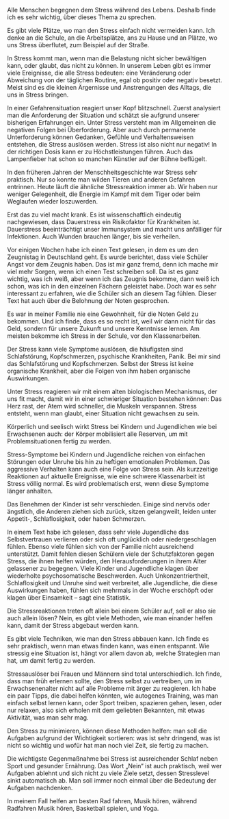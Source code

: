 Alle Menschen begegnen dem Stress während des Lebens. Deshalb finde ich es sehr wichtig, über dieses Thema zu sprechen.

Es gibt viele Plätze, wo man den Stress einfach nicht vermeiden kann. Ich denke an die Schule, an die Arbeitsplätze, ans zu Hause und an Plätze, wo uns Stress überflutet, zum Beispiel auf der Straße.

In Stress kommt man, wenn man die Belastung nicht sicher bewältigen kann, oder glaubt, das nicht zu können. In unserem Leben gibt es immer viele Ereignisse, die alle Stress bedeuten: eine Veränderung oder Abweichung von der täglichen Routine, egal ob positiv oder negativ besetzt. Meist sind es die kleinen Ärgernisse und Anstrengungen des Alltags, die uns in Stress bringen.

In einer Gefahrensituation reagiert unser Kopf blitzschnell. Zuerst analysiert man die Anforderung der Situation und schätzt sie aufgrund unserer bisherigen Erfahrungen ein. Unter Stress versteht man im Allgemeinen die negativen Folgen bei Überforderung. Aber auch durch permanente Unterforderung können Gedanken, Gefühle und Verhaltensweisen entstehen, die Stress auslösen werden. Stress ist also nicht nur negativ! In der richtigen Dosis kann er zu Höchstleistungen führen. Auch das Lampenfieber hat schon so manchen Künstler auf der Bühne beflügelt.

In den früheren Jahren der Menschheitsgeschichte war Stress sehr praktisch. Nur so konnte man wilden Tieren und anderen Gefahren entrinnen. Heute läuft die ähnliche Stressreaktion immer ab. Wir haben nur weniger Gelegenheit, die Energie im Kampf mit dem Tiger oder beim Weglaufen wieder loszuwerden.

Erst das zu viel macht krank. Es ist wissenschaftlich eindeutig nachgewiesen, dass Dauerstress ein Risikofaktor für Krankheiten ist. Dauerstress beeinträchtigt unser Immunsystem und macht uns anfälliger für Infektionen. Auch Wunden brauchen länger, bis sie verheilen.

Vor einigen Wochen habe ich einen Text gelesen, in dem es um den Zeugnistag in Deutschland geht. Es wurde berichtet, dass viele Schüler Angst vor dem Zeugnis haben. Das ist mir ganz fremd, denn ich mache mir viel mehr Sorgen, wenn ich einen Test schreiben soll. Da ist es ganz wichtig, was ich weiß, aber wenn ich das Zeugnis bekomme, dann weiß ich schon, was ich in den einzelnen Fächern geleistet habe. Doch war es sehr interessant zu erfahren, wie die Schüler sich an diesem Tag fühlen. Dieser Text hat auch über die Belohnung der Noten gesprochen.

Es war in meiner Familie nie eine Gewohnheit, für die Noten Geld zu bekommen. Und ich finde, dass es so recht ist, weil wir dann nicht für das Geld, sondern für unsere Zukunft und unsere Kenntnisse lernen. Am meisten bekomme ich Stress in der Schule, vor den Klassenarbeiten.

Der Stress kann viele Symptome auslösen, die häufigsten sind Schlafstörung, Kopfschmerzen, psychische Krankheiten, Panik. Bei mir sind das Schlafstörung und Kopfschmerzen. Selbst der Stress ist keine organische Krankheit, aber die Folgen von ihm haben organische Auswirkungen.

Unter Stress reagieren wir mit einem alten biologischen Mechanismus, der uns fit macht, damit wir in einer schwieriger Situation bestehen können: Das Herz rast, der Atem wird schneller, die Muskeln verspannen. Stress entsteht, wenn man glaubt, einer Situation nicht gewachsen zu sein.

Körperlich und seelisch wirkt Stress bei Kindern und Jugendlichen wie bei Erwachsenen auch: der Körper mobilisiert alle Reserven, um mit Problemsituationen fertig zu werden.

Stress-Symptome bei Kindern und Jugendliche reichen von einfachen Störungen oder Unruhe bis hin zu heftigen emotionalen Problemen. Das aggressive Verhalten kann auch eine Folge von Stress sein. Als kurzzeitige Reaktionen auf aktuelle Ereignisse, wie eine schwere Klassenarbeit ist Stress völlig normal. Es wird problematisch erst, wenn diese Symptome länger anhalten.

Das Benehmen der Kinder ist sehr verschieden. Einige sind nervös oder ängstlich, die Anderen ziehen sich zurück, sitzen gelangweilt, leiden unter Appetit-, Schlaflosigkeit, oder haben Schmerzen.

In einem Text habe ich gelesen, dass sehr viele Jugendliche das Selbstvertrauen verlieren oder  sich oft unglücklich oder niedergeschlagen fühlen. Ebenso viele fühlen sich von der Familie nicht ausreichend unterstützt. Damit fehlen diesen Schülern viele der Schutzfaktoren gegen Stress, die ihnen helfen würden, den Herausforderungen in ihrem Alter gelassener zu begegnen. Viele Kinder und Jugendliche klagen über wiederholte psychosomatische Beschwerden. Auch Unkonzentriertheit, Schlaflosigkeit und Unruhe sind weit verbreitet, alle Jugendliche, die diese Auswirkungen haben, fühlen sich mehrmals in der Woche erschöpft oder klagen über Einsamkeit – sagt eine Statistik.

Die Stressreaktionen treten oft allein bei einem Schüler auf, soll er also sie auch allein lösen? Nein, es gibt viele Methoden, wie man einander helfen kann, damit der Stress abgebaut werden kann.

Es gibt viele Techniken, wie man den Stress abbauen kann. Ich finde es sehr praktisch, wenn man etwas finden kann, was einen entspannt.  Wie stressig eine Situation ist, hängt vor allem davon ab, welche Strategien man hat, um damit fertig zu werden.

Stressauslöser bei Frauen und Männern sind total unterschiedlich. Ich finde, dass man früh erlernen sollte, den Stress selbst zu vertreiben, um im Erwachsenenalter nicht auf alle Probleme mit ärger zu reagieren. Ich habe ein paar Tipps, die dabei helfen könnten, wie autogenes Training, was man einfach selbst lernen kann, oder Sport treiben, spazieren gehen, lesen, oder nur relaxen, also sich erholen mit dem geliebten Bekannten, mit etwas Aktivität, was man sehr mag.

Den Stress zu minimieren, können diese Methoden helfen: man soll die Aufgaben aufgrund der Wichtigkeit sortieren: was ist sehr dringend, was ist nicht so wichtig und wofür hat man noch viel Zeit, sie fertig zu machen.

Die wichtigste Gegenmaßnahme bei Stress ist ausreichender Schlaf neben Sport und gesunder Ernährung. Das Wort „Nein“ ist auch praktisch, weil wer Aufgaben ablehnt und sich nicht zu viele Ziele setzt, dessen Stresslevel sinkt automatisch ab. Man soll immer noch einmal über die Bedeutung der Aufgaben nachdenken.

In meinem Fall helfen am besten Rad fahren, Musik hören, während Radfahren Musik hören, Basketball spielen, und Yoga.
